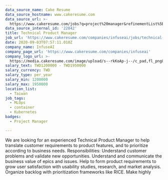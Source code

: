 ```yaml
---
data_source_name: Cake Resume
data_source_hostname: www.cakeresume.com
data_source_url: >-
  https://www.cakeresume.com/jobs?q=project%20manager&refinementList%5Blang_name%5D%5B0%5D=English&refinementList%5Bsalary_type%5D=per_year&range%5Bsalary_range%5D%5Bmin%5D=1000000&page=2
data_source_internal_id: '22842'
title: Technical Product Manager
job_url: 'https://www.cakeresume.com/companies/infuseai/jobs/technical-product-manager'
date: 2020-09-03T07:57:11.010Z
company_name: InfuseAI
company_page_url: 'https://www.cakeresume.com/companies/infuseai'
company_logo_url: >-
  https://media.cakeresume.com/image/upload/s--rkKoAp-j--/c_pad,fl_png8,h_200,w_200/v1599116834/cxaf2uwm0l8wrvazu3ms.png
salary_text: TWD1200000 - TWD1950000
salary_currency: TWD
salary_type: per_year
salary_min: 1200000
salary_max: 1950000
location_list:
  - Taiwan
job_tags:
  - MLOps
  - container
  - Kubernetes
badges:
  - Project Manager

---
```


We are looking for an experienced Technical Product Manager to help translate customer requirements to product features, and to prioritize according to business needs. Responsibilities: Understand customer problems and validate new opportunities. Understand and communicate the business value of epics and issues. Help to form product requirements to grow user satisfaction with usability studies, research, and market analysis. Organize backlog with prioritization frameworks like RICE. Make highly 